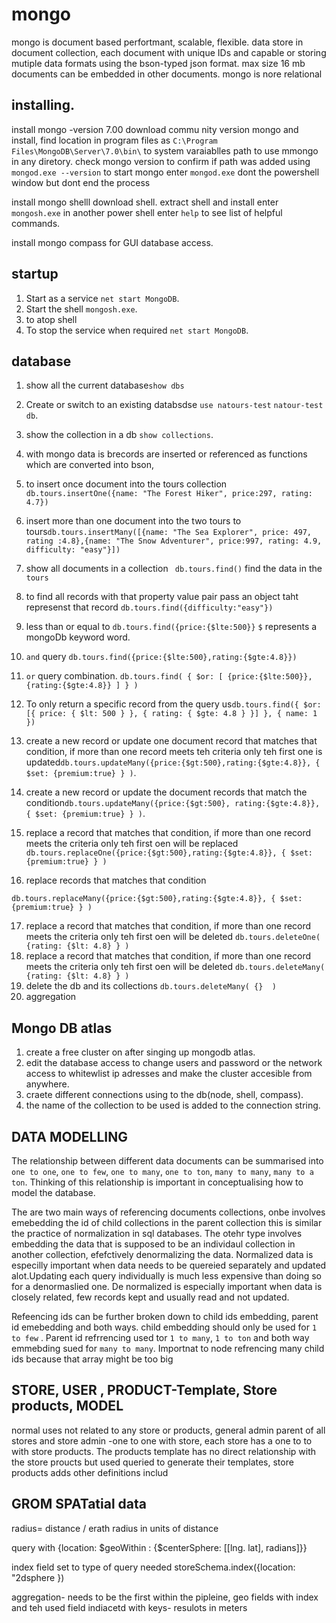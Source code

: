 # mongo

mongo is document based perfortmant, scalable, flexible.
data store in document collection, each document with unique IDs and capable or storing mutiple data formats using the bson-typed json
format.
max size 16 mb
documents can be embedded in other documents.
mongo is nore relational

## installing.

install mongo -version 7.00
download commu nity version mongo and install, find location in program files as `C:\Program Files\MongoDB\Server\7.0\bin\` to system varaiablles path to use mmongo in any diretory.
check mongo version to confirm if path was added using `mongod.exe --version`
to start mongo enter `mongod.exe`
dont the powershell window but dont end the process

install mongo shelll
download shell. extract shell and install
enter `mongosh.exe` in another power shell
enter `help` to see list of helpful commands.

install mongo compass for GUI database access.

## startup

1. Start as a service `net start MongoDB`.
2. Start the shell `mongosh.exe`.
3. to atop shell
4. To stop the service when required `net start MongoDB`.

## database

1. show all the current database`show dbs`
2. Create or switch to an existing databsdse `use natours-test` `natour-test db`.
3. show the collection in a db `show collections`.
4. with mongo data is brecords are inserted or referenced as functions which are converted into bson,
5. to insert once document into the tours collection `db.tours.insertOne({name: "The Forest Hiker", price:297, rating: 4.7})`

6. insert more than one document into the two tours to tours`db.tours.insertMany([{name: "The Sea Explorer", price: 497, rating :4.8},{name: "The Snow Adventurer", price:997, rating: 4.9, difficulty: "easy"}])`

7. show all documents in a collection ` db.tours.find()` find the data in the `tours`
8. to find all records with that property value pair pass an object taht represenst that record `db.tours.find({difficulty:"easy"})`
9. less than or equal to `db.tours.find({price:{$lte:500}}` `$` represents a mongoDb keyword word.
10. `and` query `db.tours.find({price:{$lte:500},rating:{$gte:4.8}})`
11. `or` query combination. `db.tours.find( { $or: [ {price:{$lte:500}}, {rating:{$gte:4.8}} ] } )`

12. To only return a specific record from the query us`db.tours.find({ $or: [{ price: { $lt: 500 } }, { rating: { $gte: 4.8 } }] }, { name: 1 })`
13. create a new record or update one document record that matches that condition, if more than one record meets teh criteria only teh first one is updated`db.tours.updateMany({price:{$gt:500},rating:{$gte:4.8}}, { $set: {premium:true} } )`.
14. create a new record or update the document records that match the condition`db.tours.updateMany({price:{$gt:500}, rating:{$gte:4.8}}, { $set: {premium:true} } )`.

15. replace a record that matches that condition, if more than one record meets the criteria only teh first oen will be replaced `db.tours.replaceOne({price:{$gt:500},rating:{$gte:4.8}}, { $set: {premium:true} } )`
16. replace records that matches that condition

```
db.tours.replaceMany({price:{$gt:500},rating:{$gte:4.8}}, { $set: {premium:true} } )
```

17. replace a record that matches that condition, if more than one record meets the criteria only teh first oen will be deleted `db.tours.deleteOne( {rating: {$lt: 4.8} } )`
18. replace a record that matches that condition, if more than one record meets the criteria only teh first oen will be deleted `db.tours.deleteMany( {rating: {$lt: 4.8} } )`
19. delete the db and its collections `db.tours.deleteMany( {}  )`
20. aggregation

## Mongo DB atlas

1. create a free cluster on after singing up mongodb atlas.
2. edit the database access to change users and password or the network access to whitewlist ip adresses and make the cluster accesible from anywhere.
3. craete different connections using to the db(node, shell, compass).
4. the name of the collection to be used is added to the connection string.

## DATA MODELLING

The relationship between different data documents can be summarised into
`one to one`, `one to few`, `one to many`, `one to ton`, `many to many`, `many to a ton`. Thinking of this relationship is important in conceptualising how to model the database.

The are two main ways of referencing documents collections, onbe involves emebedding the id of child collections in the parent collection this is similar the practice of normalization in sql databases. The otehr type involves embedding the data that is supposed to be an individaul collection in another collection, efefctively denormalizing the data. Normalized data is especilly important when data needs to be quereied separately and updated alot.Updating each query individually is much less expensive than doing so for a denormaslied one. De normalized is especially important when data is closely related, few records kept and usually read and not updated.

Refeencing ids can be further broken down to child ids embedding, parent id emebedding and both ways. child embedding should only be used for `1 to few` . Parent id refrrencing used tor `1 to many`, `1 to ton` and both way emmebding sued for `many to many`. Importnat to node refrencing many child ids because that array might be too big

## STORE, USER , PRODUCT-Template, Store products, MODEL

normal uses not related to any store or products, general admin parent of all stores and store admin -one to one with store, each store has a one to to with store products. The products template has no direct relationship with the store proucts but used queried to generate their templates, store products adds other definitions includ

## GROM SPATatial data

radius= distance / erath radius in units of distance

query with {location: $geoWithin : {$centerSphere: [[lng. lat], radians]}}

index field set to type of query needed
storeSchema.index({location: "2dsphere })

aggregation- needs to be the first within the pipleine, geo fields with index and teh used field indiacetd with keys- resulots in meters
